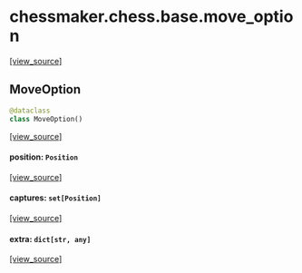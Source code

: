 <a id="chessmaker.chess.base.move_option"></a>

# chessmaker.chess.base.move\_option

[[view_source]](https://github.com/WolfDWyc/ChessMaker/blob/c9884fe15fb48873a51b855d661dad2103a0857d/chessmaker\chess\base\move_option.py#L1)

<a id="chessmaker.chess.base.move_option.MoveOption"></a>

## MoveOption

```python
@dataclass
class MoveOption()
```

[[view_source]](https://github.com/WolfDWyc/ChessMaker/blob/c9884fe15fb48873a51b855d661dad2103a0857d/chessmaker\chess\base\move_option.py#L7)

<a id="chessmaker.chess.base.move_option.MoveOption.position"></a>

#### position: `Position`

[[view_source]](https://github.com/WolfDWyc/ChessMaker/blob/c9884fe15fb48873a51b855d661dad2103a0857d/chessmaker\chess\base\move_option.py#L8)

<a id="chessmaker.chess.base.move_option.MoveOption.captures"></a>

#### captures: `set[Position]`

[[view_source]](https://github.com/WolfDWyc/ChessMaker/blob/c9884fe15fb48873a51b855d661dad2103a0857d/chessmaker\chess\base\move_option.py#L9)

<a id="chessmaker.chess.base.move_option.MoveOption.extra"></a>

#### extra: `dict[str, any]`

[[view_source]](https://github.com/WolfDWyc/ChessMaker/blob/c9884fe15fb48873a51b855d661dad2103a0857d/chessmaker\chess\base\move_option.py#L10)


